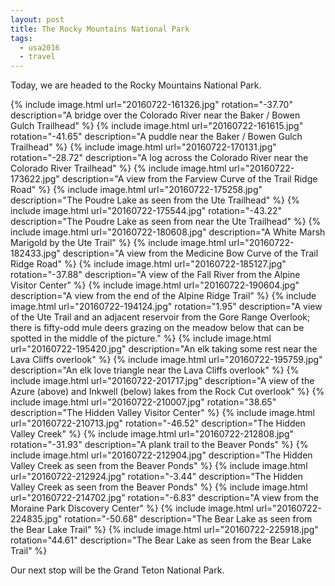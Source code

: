```yaml
---
layout: post
title: The Rocky Mountains National Park
tags:
  - usa2016
  - travel
---
```


Today, we are headed to the Rocky Mountains National Park.

  {% include image.html url="20160722-161326.jpg" rotation="-37.70"
     description="A bridge over the Colorado River near the Baker / Bowen Gulch Trailhead" %}
  {% include image.html url="20160722-161615.jpg" rotation="-41.65"
     description="A puddle near the Baker / Bowen Gulch Trailhead" %}
  {% include image.html url="20160722-170131.jpg" rotation="-28.72"
     description="A log across the Colorado River near the Colorado River Trailhead" %}
  {% include image.html url="20160722-173622.jpg"
     description="A view from the Farview Curve of the Trail Ridge Road" %}
  {% include image.html url="20160722-175258.jpg"
     description="The Poudre Lake as seen from the Ute Trailhead" %}
  {% include image.html url="20160722-175544.jpg" rotation="-43.22"
     description="The Poudre Lake as seen from near the Ute Trailhead" %}
  {% include image.html url="20160722-180608.jpg"
     description="A White Marsh Marigold by the Ute Trail" %}
  {% include image.html url="20160722-182433.jpg"
     description="A view from the Medicine Bow Curve of the Trail Ridge Road" %}
  {% include image.html url="20160722-185127.jpg" rotation="-37.88"
     description="A view of the Fall River from the Alpine Visitor Center" %}
  {% include image.html url="20160722-190604.jpg"
     description="A view from the end of the Alpine Ridge Trail" %}
  {% include image.html url="20160722-194124.jpg" rotation="1.95"
     description="A view of the Ute Trail and an adjacent reservoir from the Gore Range Overlook; there is fifty-odd mule deers grazing on the meadow below that can be spotted in the middle of the picture." %}
  {% include image.html url="20160722-195420.jpg"
     description="An elk taking some rest near the Lava Cliffs overlook" %}
  {% include image.html url="20160722-195759.jpg"
     description="An elk love triangle near the Lava Cliffs overlook" %}
  {% include image.html url="20160722-201717.jpg"
     description="A view of the Azure (above) and Inkwell (below) lakes from the Rock Cut overlook" %}
  {% include image.html url="20160722-210007.jpg" rotation="38.65"
     description="The Hidden Valley Visitor Center" %}
  {% include image.html url="20160722-210713.jpg" rotation="-46.52"
     description="The Hidden Valley Creek" %}
  {% include image.html url="20160722-212808.jpg" rotation="-31.93"
     description="A plank trail to the Beaver Ponds" %}
  {% include image.html url="20160722-212904.jpg"
     description="The Hidden Valley Creek as seen from the Beaver Ponds" %}
  {% include image.html url="20160722-212924.jpg" rotation="-3.44"
     description="The Hidden Valley Creek as seen from the Beaver Ponds" %}
  {% include image.html url="20160722-214702.jpg" rotation="-6.83"
     description="A view from the Moraine Park Discovery Center" %}
  {% include image.html url="20160722-224835.jpg" rotation="-50.68"
     description="The Bear Lake as seen from the Bear Lake Trail" %}
  {% include image.html url="20160722-225918.jpg" rotation="44.61"
     description="The Bear Lake as seen from the Bear Lake Trail" %}

Our next stop will be the Grand Teton National Park.
